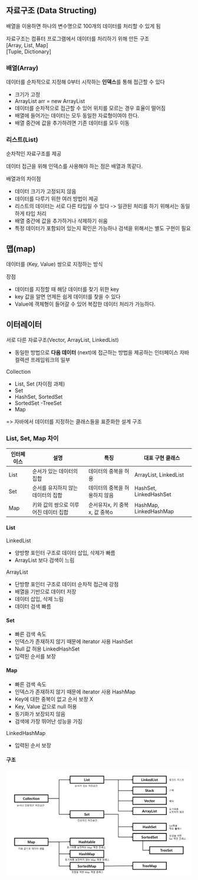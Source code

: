 ## 자료구조 (Data Structing)

배열을 이용하면 하나의 변수명으로 100개의 데이터를 처리할 수 있게 됨

자료구조는 컴퓨터 프로그램에서 데이터를 처리하기 위해 만든 구조  
[Array, List, Map]  
[Tuple, Dictionary]

### 배열(Array)
데이터를 순차적으로 지정해 0부터 시작하는 **인덱스**를 통해 접근할 수 있다

- 크기가 고정
- ArrayList arr = new ArrayList<String>
- 데이터를 순차적으로 접근할 수 있어 위치를 모르는 경우 효율이 떨어짐
- 배열에 들어가는 데이터는 모두 동일한 자료형이여야 한다.
- 배열 중간에 값을 추가하려면 기존 데이터를 모두 이동


### 리스트(List)

순차적인 자료구조를 제공

데이터 접근을 위해 인덱스를 사용해야 하는 점은 배열과 똑같다.

배열과의 차이점
- 데이터 크기가 고정되지 않음
- 데이터를 다루기 위한 여러 방법이 제공
- 리스트의 데이터는 서로 다른 타입일 수 있다 -> 일관된 처리를 하기 위해서는 동일하게 타입 처리
- 배열 중간에 값을 추가하거나 삭제하기 쉬움
- 특정 데이터가 포함되어 있는지 확인은 가능하나 검색을 위해서는 별도 구현이 필요

## 맵(map)

데이터를 (Key, Value) 쌍으로 지정하는 방식

장점
- 데이터를 지정할 때 해당 데이터를 찾기 위한 key
- key 값을 알면 언제든 쉽게 데이터를 찾을 수 있다
- Value에 객체형이 들어갈 수 있어 복잡한 데이터 처리가 가능하다.


## 이터레이터

서로 다른 자료구조(Vector, ArrayList, LinkedList)
- 동일한 방법으로 **다음 데이터** (next)에 접근하는 방법을 제공하는 인터페이스 자바 컬렉션 프레임워크의 일부


Collection
- List, Set (차이점 과제)
- Set
 - HashSet, SortedSet
 - SortedSet
  -TreeSet
- Map

=> 자바에서 데이터를 지정하는 클래스들을 표준화한 설계 구조


### List, Set, Map 차이

| 인터페이스 | 설명 | 특징          | 대표 구현 클래스 |
|-------|---|-------------|---|
| List  | 순서가 있는 데이터의 집합 | 데이터의 중복을 허용 | ArrayList, LinkedList |
| Set   | 순서를 유지하지 않는 데이터의 집합 | 데이터의 중복을 허용하지 않음 | HashSet, LinkedHashSet |
| Map   | 키와 값의 쌍으로 이루어진 데이터 집합 | 순서유지x, 키 중복x, 값 중복o | HashMap, LinkedHashMap |

#### List
LinkedList
- 양방향 포인터 구조로 데이터 삽입, 삭제가 빠름
- ArrayList 보다 검색이 느림

ArrayList
- 단방향 포인터 구조로 데이터 순차적 접근에 강점
- 배열을 기반으로 데이터 저장
- 데이터 삽입, 삭제 느림
- 데이터 검색  빠름

#### Set
- 빠른 검색 속도
- 인덱스가 존재하지 않기 때문에 iterator 사용
  HashSet
- Null 값 허용
  LinkedHashSet
- 입력된 순서를 보장

#### Map
- 빠른 검색 속도
- 인덱스가 존재하지 않기 때문에 iterator 사용
HashMap
- Key에 대한 중복이 없고 순서 보장 X
- Key, Value 값으로 null 허용
- 동기화가 보장되지 않음
- 검색에 가장 뛰어난 성능을 가짐

LinkedHashMap
- 입력된 순서 보장

#### 구조
![img.png](img.png)